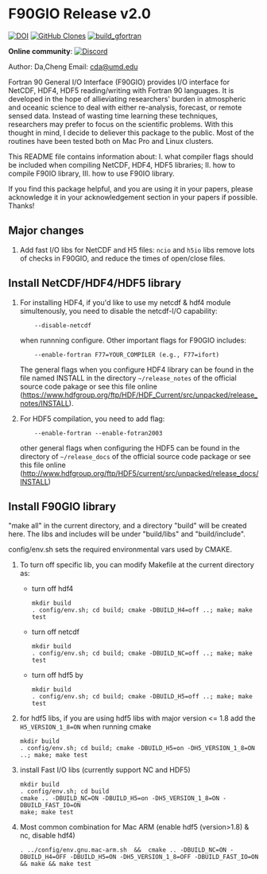 #  F90GIO Release v2.0
[![DOI](https://zenodo.org/badge/DOI/10.5281/zenodo.7729468.svg)](https://doi.org/10.5281/zenodo.7729468)
[![GitHub Clones](https://img.shields.io/badge/dynamic/json?color=blue&label=Unique%20clone%20since%2009/13/2023&query=uniques&url=https://gist.githubusercontent.com/cd10kfsu/10a9cdaa0d1d14b12e1f58bcef5e56c3/raw/clone.json&logo=github)](https://github.com/MShawon/github-clone-count-badge)
[![build_gfortran](https://github.com/cd10kfsu/F90GIO/actions/workflows/build_gfortran.yml/badge.svg)](https://github.com/cd10kfsu/F90GIO/actions/workflows/build_gfortran.yml)

**Online community**: [![Discord](https://img.shields.io/discord/1129502879477141528?logo=Discord)](https://discord.gg/FdFFUy9Zcc)

Author: Da,Cheng     Email: cda@umd.edu

Fortran 90 General I/O Interface (F90GIO) provides I/O interface for 
NetCDF, HDF4, HDF5 reading/writing with Fortran 90 languages. 
It is developed in the hope of allieviating researchers' burden in 
atmospheric and oceanic science to deal with either re-analysis, 
forecast, or remote sensed data. Instead of wasting time learning 
these techniques, researchers may prefer to focus on the scientific 
problems. With this thought in mind, I decide to deliever this package 
to the public. Most of the routines have been tested both on Mac Pro 
and Linux clusters.

This README file contains information about: I. what compiler flags 
should be included when compiling NetCDF, HDF4, HDF5 libraries; II. 
how to compile F90IO library, III. how to use F90IO library.

If you find this package helpful, and you are using it in your papers, 
please acknowledge it in your acknowledgement section in your papers if 
possible. Thanks!


## Major changes
1. Add fast I/O libs for NetCDF and H5 files: `ncio` and `h5io` libs
   remove lots of checks in F90GIO, and reduce the times of open/close
   files.


## Install NetCDF/HDF4/HDF5 library

1. For installing HDF4, if you'd like to use my netcdf & hdf4 module 
   simultenously, you need to disable the netcdf-I/O capability:
   ```
       --disable-netcdf
   ```
   when runnning configure. Other important flags for F90GIO includes:
   ```    
       --enable-fortran F77=YOUR_COMPILER (e.g., F77=ifort)
   ```
   The general flags when you configure HDF4 library can be found in the 
   file named INSTALL in the directory `~/release_notes` of the official 
   source code pakage or see this file online
(https://www.hdfgroup.org/ftp/HDF/HDF_Current/src/unpacked/release_notes/INSTALL).

2. For HDF5 compilation, you need to add flag: 
   ```
       --enable-fortran --enable-fotran2003
   ```
   other general flags when configuring the HDF5 can be found in the 
   directory of `~/release_docs` of the official source code package or 
   see this file online
   (http://www.hdfgroup.org/ftp/HDF5/current/src/unpacked/release_docs/INSTALL)

## Install F90GIO library

"make all" in the current directory, and a directory "build" will be created here. The libs and includes will be under "build/libs" and "build/include".

config/env.sh sets the required environmental vars used by CMAKE.

1. To turn off specific lib, you can modify Makefile at the current directory as:
   - turn off hdf4
     ```
     mkdir build
     . config/env.sh; cd build; cmake -DBUILD_H4=off ..; make; make test
     ```

   - turn off netcdf
     ```
     mkdir build
     . config/env.sh; cd build; cmake -DBUILD_NC=off ..; make; make test
     ```

   - turn off hdf5 by
     ```
     mkdir build
     . config/env.sh; cd build; cmake -DBUILD_H5=off ..; make; make test
     ```

2. for hdf5 libs, if you are using hdf5 libs with major version <= 1.8
   add the `H5_VERSION_1_8=ON` when running cmake
    ```
    mkdir build
    . config/env.sh; cd build; cmake -DBUILD_H5=on -DH5_VERSION_1_8=ON ..; make; make test
    ```

3. install Fast I/O libs (currently support NC and HDF5)
   ```
   mkdir build
   . config/env.sh; cd build
   cmake .. -DBUILD_NC=ON -DBUILD_H5=on -DH5_VERSION_1_8=ON -DBUILD_FAST_IO=ON
   make; make test
   ```
4. Most common combination for Mac ARM (enable hdf5 (version>1.8) & nc, disable hdf4)
   ```
   . ../config/env.gnu.mac-arm.sh  &&  cmake .. -DBUILD_NC=ON -DBUILD_H4=OFF -DBUILD_H5=ON -DH5_VERSION_1_8=OFF -DBUILD_FAST_IO=ON && make && make test
   ```
